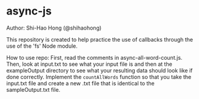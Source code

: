 # async-js

Author: Shi-Hao Hong (@shihaohong)

This repository is created to help practice the use of callbacks through the use of the 'fs' Node module.

How to use repo:
First, read the comments in async-all-word-count.js. Then, look at input.txt to see what your input file is and then at the exampleOutput directory to see what your resulting data should look like if done correctly. Implement the `countAllWords` function so that you take the input.txt file and create a new .txt file that is identical to the sampleOutput.txt file.
